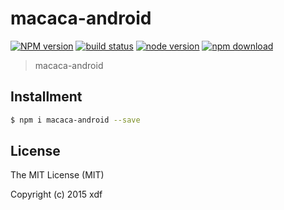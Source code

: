 # macaca-android

[![NPM version][npm-image]][npm-url]
[![build status][travis-image]][travis-url]
[![node version][node-image]][node-url]
[![npm download][download-image]][download-url]

[npm-image]: https://img.shields.io/npm/v/macaca-android.svg?style=flat-square
[npm-url]: https://npmjs.org/package/macaca-android
[travis-image]: https://img.shields.io/travis/macacajs/macaca-android.svg?style=flat-square
[travis-url]: https://travis-ci.org/macacajs/macaca-android
[node-image]: https://img.shields.io/badge/node.js-%3E=_4-green.svg?style=flat-square
[node-url]: http://nodejs.org/download/
[download-image]: https://img.shields.io/npm/dm/macaca-android.svg?style=flat-square
[download-url]: https://npmjs.org/package/macaca-android

> macaca-android

## Installment

```bash
$ npm i macaca-android --save
```

## License

The MIT License (MIT)

Copyright (c) 2015 xdf
